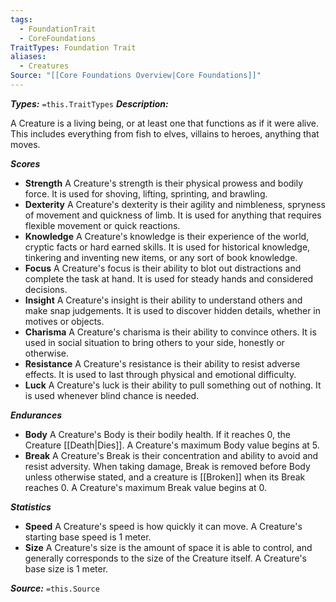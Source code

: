 ```yaml
---
tags:
  - FoundationTrait
  - CoreFoundations
TraitTypes: Foundation Trait
aliases:
  - Creatures
Source: "[[Core Foundations Overview|Core Foundations]]"
---
```

***Types:*** `=this.TraitTypes`
***Description:***

A Creature is a living being, or at least one that functions as if it were alive. This includes everything from fish to elves, villains to heroes, anything that moves.

***Scores***
- **Strength**
	A Creature's strength is their physical prowess and bodily force. It is used for shoving, lifting, sprinting, and brawling.
- **Dexterity**
	A Creature's dexterity is their agility and nimbleness, spryness of movement and quickness of limb. It is used for anything that requires flexible movement or quick reactions.
- **Knowledge**
	A Creature's knowledge is their experience of the world, cryptic facts or hard earned skills. It is used for historical knowledge, tinkering and inventing new items, or any sort of book knowledge.
- **Focus**
	A Creature's focus is their ability to blot out distractions and complete the task at hand. It is used for steady hands and considered decisions.
- **Insight**
	A Creature's insight is their ability to understand others and make snap judgements. It is used to discover hidden details, whether in motives or objects.
- **Charisma**
	A Creature's charisma is their ability to convince others. It is used in social situation to bring others to your side, honestly or otherwise.
- **Resistance**
	A Creature's resistance is their ability to resist adverse effects. It is used to last through physical and emotional difficulty.
- **Luck**
	A Creature's luck is their ability to pull something out of nothing. It is used whenever blind chance is needed.

***Endurances***
- **Body**
	A Creature's Body is their bodily health. If it reaches 0, the Creature [[Death|Dies]]. A Creature's maximum Body value begins at 5.
- **Break**
	A Creature's Break is their concentration and ability to avoid and resist adversity. When taking damage, Break is removed before Body unless otherwise stated, and a creature is [[Broken]] when its Break reaches 0. A Creature's maximum Break value begins at 0.

***Statistics***
- **Speed**
	A Creature's speed is how quickly it can move. A Creature's starting base speed is 1 meter.
- **Size**
	A Creature's size is the amount of space it is able to control, and generally corresponds to the size of the Creature itself. A Creature's base size is 1 meter.

***Source:*** `=this.Source`